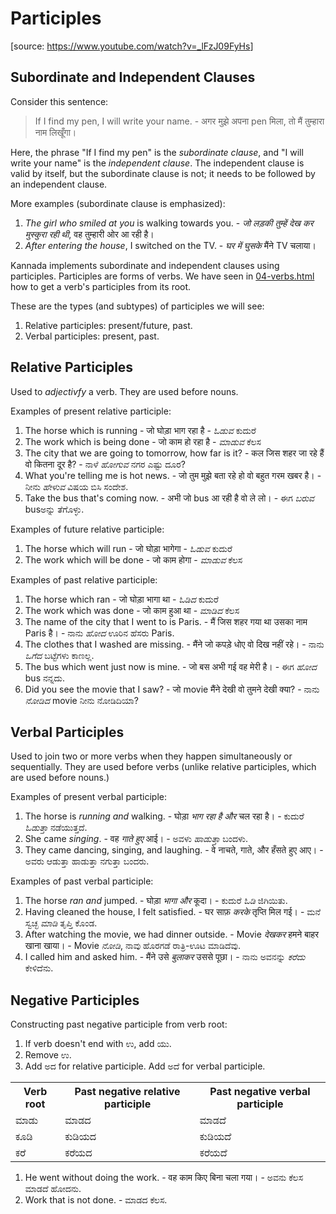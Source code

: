 # Participles

[source: <https://www.youtube.com/watch?v=_lFzJ09FyHs>]

## Subordinate and Independent Clauses

Consider this sentence:

> If I find my pen, I will write your name. - अगर मुझे अपना pen मिला, तो मैं तुम्हारा नाम लिखूँगा।

Here, the phrase "If I find my pen" is the <em>subordinate clause</em>,
and "I will write your name" is the <em>independent clause</em>.
The independent clause is valid by itself,
but the subordinate clause is not; it needs to be followed by an independent clause.

More examples (subordinate clause is emphasized):

1.  <em>The girl who smiled at you</em> is walking towards you. -
    <em>जो लड़की तुम्हें देख कर मुस्कुरा रही थी</em>, वह तुम्हारी ओर आ रही है।
2.  <em>After entering the house</em>, I switched on the TV. -
    <em>घर में घुसके</em> मैंने TV चलाया।

Kannada implements subordinate and independent clauses using participles.
Participles are forms of verbs.
We have seen in <a href="04-verbs.html">04-verbs.html</a>
how to get a verb's participles from its root.

These are the types (and subtypes) of participles we will see:

1.  Relative participles: present/future, past.
2.  Verbal participles: present, past.

## Relative Participles

Used to <em>adjectivfy</em> a verb. They are used before nouns.

Examples of present relative participle:

1.  The horse which is running - जो घोड़ा भाग रहा है - <em>ಓಡುವ</em> ಕುದುರೆ
2.  The work which is being done - जो काम हो रहा है - <em>ಮಾಡುವ</em> ಕೆಲಸ
3.  The city that we are going to tomorrow, how far is it? -
    कल जिस शहर जा रहे हैं वो कितना दूर है? -
    ನಾಳೆ <em>ಹೋಗುವ</em> ನಗರ ಎಷ್ಟು ದೂರ?
4.  What you're telling me is hot news. -
    जो तुम मुझे बता रहे हो वो बहुत गरम खबर है। -
    ನೀನು <em>ಹೇಳುವ</em> ವಿಷಯ ಬಿಸಿ ಸಂದೇಶ.
5.  Take the bus that's coming now. -
    अभी जो bus आ रही है वो ले लो। -
    ಈಗ <em>ಬರುವ</em> busಅನ್ನು ತೆಗೊಳ್ಳು. 

Examples of future relative participle:

1.  The horse which will run - जो घोड़ा भागेगा - <em>ಓಡುವ</em> ಕುದುರೆ
2.  The work which will be done - जो काम होगा - <em>ಮಾಡುವ</em> ಕೆಲಸ

Examples of past relative participle:

1.  The horse which ran - जो घोड़ा भागा था - <em>ಓಡಿದ</em> ಕುದುರೆ
2.  The work which was done - जो काम हुआ था - <em>ಮಾಡಿದ</em> ಕೆಲಸ
3.  The name of the city that I went to is Paris. -
    मैं जिस शहर गया था उसका नाम Paris है। -
    ನಾನು <em>ಹೋದ</em> ಊರಿನ ಹೆಸರು Paris.
4.  The clothes that I washed are missing. -
    मैंने जो कपड़े धोए वो दिख नहीं रहे। -
    ನಾನು <em>ಒಗೆದ</em> ಬಟ್ಟೆಗಳು ಕಾಣಲ್ಲ.
5.  The bus which went just now is mine. - जो बस अभी गई वह मेरी है। - ಈಗ <em>ಹೋದ</em> bus ನನ್ನದು.
6.  Did you see the movie that I saw? - जो movie मैंने देखी वो तुमने देखी क्या? -
    ನಾನು <em>ನೋಡಿದ</em> movie ನೀನು ನೋಡಿದಿಯಾ?

## Verbal Participles

Used to join two or more verbs when they happen simultaneously or sequentially.
They are used before verbs (unlike relative participles, which are used before nouns.)

Examples of present verbal participle:

1.  The horse is <em>running and</em> walking. - घोड़ा <em>भाग रहा है और</em> चल रहा है। -
    ಕುದುರೆ <em>ಓಡುತ್ತಾ</em> ನಡೆಯುತ್ತದೆ.
2.  She came <em>singing</em>. - वह <em>गाते हुए</em> आई। - ಅವಳು <em>ಹಾಡುತ್ತಾ</em> ಬಂದಳು.
3.  They came dancing, singing, and laughing. -
    वे नाचते, गाते, और हँसते हुए आए। - ಅವರು ಆಡುತ್ತಾ ಹಾಡುತ್ತಾ ನಗುತ್ತಾ ಬಂದರು.

Examples of past verbal participle:

1.  The horse <em>ran and</em> jumped. - घोड़ा <em>भागा और</em> कूदा। - ಕುದುರೆ <em>ಓಡಿ</em> ಜಿಗಿಯಿತು.
2.  Having cleaned the house, I felt satisfied. -
    घर साफ़ <em>करके</em> तृप्ति मिल गई। - ಮನೆ ಸ್ವಚ್ಛ <em>ಮಾಡಿ</em> ತೃಪ್ತಿ ಕೊಂಡ.
3.  After watching the movie, we had dinner outside. -
    Movie <em>देखकर</em> हमने बाहर खाना खाया। - Movie <em>ನೋಡಿ</em>, ನಾವು ಹೊರಗಡೆ ರಾತ್ರಿ-ಊಟ ಮಾಡಿದೆವು.
4.  I called him and asked him. - मैंने उसे <em>बुलाकर</em> उससे पूछा। - ನಾನು ಅವನನ್ನು <em>ಕರೆದು</em> ಕೇಳಿದೆನು.

## Negative Participles

Constructing past negative participle from verb root:

1.  If verb doesn't end with ಉ, add ಯು.
2.  Remove ಉ.
3.  Add ಅದ for relative participle. Add ಅದೆ for verbal participle.

<table>
<tr><th>Verb root</th><th>Past negative relative participle</th><th>Past negative verbal participle</th></tr>
<tr><td>ಮಾಡು</td><td>ಮಾಡದ</td><td>ಮಾಡದೆ</td></tr>
<tr><td>ಕೂಡಿ</td><td>ಕುಡಿಯದ</td><td>ಕುಡಿಯದೆ</td></tr>
<tr><td>ಕರೆ</td><td>ಕರೆಯದ</td><td>ಕರೆಯದೆ</td></tr>
</table>

1.  He went without doing the work. - वह काम किए बिना चला गया। - ಅವನು ಕೆಲಸ ಮಾಡದೆ ಹೋದನು.
2.  Work that is not done. - ಮಾಡದ ಕೆಲಸ.

<script type="module" src="https://sharmaeklavya2.github.io/trin/trinUI.js?init=true&addCss=true"></script>
